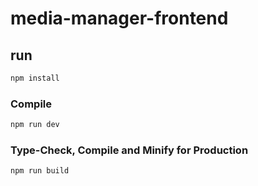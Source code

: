 # media-manager-frontend

## run

```sh
npm install
```

### Compile

```sh
npm run dev
```

### Type-Check, Compile and Minify for Production

```sh
npm run build
```
